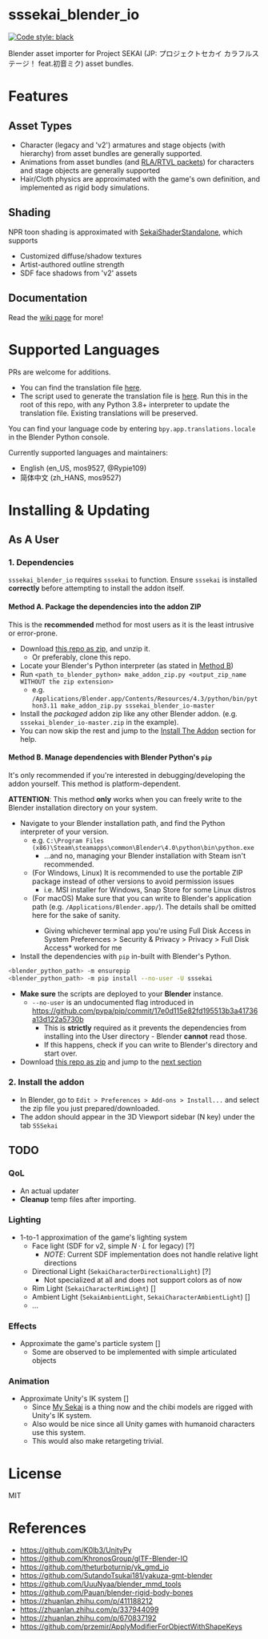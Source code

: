 # sssekai_blender_io
[![Code style: black](https://img.shields.io/badge/code%20style-black-000000.svg)](https://github.com/psf/black)

Blender asset importer for Project SEKAI (JP: プロジェクトセカイ カラフルステージ！ feat.初音ミク) asset bundles.

# Features
## Asset Types
- Character (legacy and 'v2') armatures and stage objects (with hierarchy) from asset bundles are generally supported.
- Animations from asset bundles (and [RLA/RTVL packets](https://github.com/mos9527/sssekai/wiki#streaming-live-rla-segments)) for characters and stage objects are generally supported
- Hair/Cloth physics are approximated with the game's own definition, and implemented as rigid body simulations.
## Shading
NPR toon shading is approximated with [SekaiShaderStandalone](https://github.com/mos9527/sssekai_blender_io/blob/master/assets/SekaiShaderStandalone.blend), which supports
- Customized diffuse/shadow textures
- Artist-authored outline strength
- SDF face shadows from 'v2' assets
## Documentation
Read the [wiki page](https://github.com/mos9527/sssekai_blender_io/wiki) for more!

# Supported Languages
PRs are welcome for additions. 
- You can find the translation file [here](https://github.com/mos9527/sssekai_blender_io/tree/master/translations.py).
- The script used to generate the translation file is [here](https://github.com/mos9527/sssekai_blender_io/tree/master/translations_codegen.py). Run this in the root of this repo, with any Python 3.8+ interpreter to update the translation file. Existing translations will be preserved.

You can find your language code by entering `bpy.app.translations.locale` in the Blender Python console.

Currently supported languages and maintainers:
- English (en_US, mos9527, @Rypie109)
- 简体中文 (zh_HANS, mos9527)

# Installing & Updating
## As A User
### 1. Dependencies
`sssekai_blender_io` requires `sssekai` to function. Ensure `sssekai` is installed **correctly** before attempting to install the addon itself.
#### Method A. Package the dependencies into the addon ZIP
This is the **recommended** method for most users as it is the least intrusive or error-prone.
- Download [this repo as zip](https://codeload.github.com/mos9527/sssekai_blender_io/zip/refs/heads/master), and unzip it.
  - Or preferably, clone this repo.
- Locate your Blender's Python interpreter (as stated in [Method B](#method-b-manage-dependencies-with-blender-pythons-pip))
- Run `<path_to_blender_python> make_addon_zip.py <output_zip_name WITHOUT the zip extension>`
  - e.g. `/Applications/Blender.app/Contents/Resources/4.3/python/bin/python3.11 make_addon_zip.py sssekai_blender_io-master`
- Install the *packaged* addon zip like any other Blender addon. (e.g. `sssekai_blender_io-master.zip` in the example).
- You can now skip the rest and jump to the [Install The Addon](#2-install-the-addon) section for help.

#### Method B. Manage dependencies with Blender Python's `pip`
It's only recommended if you're interested in debugging/developing the addon yourself. This method is platform-dependent.

**ATTENTION**: This method **only** works when you can freely write to the Blender installation directory on your system.
  - Navigate to your Blender installation path, and find the Python interpreter of your version. 
    - e.g. `C:\Program Files (x86)\Steam\steamapps\common\Blender\4.0\python\bin\python.exe`
      - ...and no, managing your Blender installation with Steam isn't recommended.
    - (For Windows, Linux) It is recommended to use the portable ZIP package instead of other versions to avoid permission issues
      - i.e. MSI installer for Windows, Snap Store for some Linux distros
    - (For macOS) Make sure that you can write to Blender's application path (e.g. `/Applications/Blender.app/`). The details shall be omitted here for the sake of sanity. <sigh>
      - Giving whichever terminal app you're using Full Disk Access in System Preferences > Security & Privacy > Privacy > Full Disk Access* worked for me
  - Install the dependencies with `pip` in-built with Blender's Python.
  ```bash
  <blender_python_path> -m ensurepip
  <blender_python_path> -m pip install --no-user -U sssekai 
  ```
  - **Make sure** the scripts are deployed to your **Blender** instance.
    - `--no-user` is an undocumented flag introduced in https://github.com/pypa/pip/commit/17e0d115e82fd195513b3a41736a13d122a5730b
      - This is **strictly** required as it prevents the dependencies from installing into the User directory - Blender **cannot** read those. 
      - If this happens, check if you can write to Blender's directory and start over.
  - Download [this repo as zip](https://codeload.github.com/mos9527/sssekai_blender_io/zip/refs/heads/master) and jump to the [next section](#2-install-the-addon)

### 2. Install the addon
- In Blender, go to `Edit > Preferences > Add-ons > Install...` and select the zip file you just prepared/downloaded.
- The addon should appear in the 3D Viewport sidebar (N key) under the tab `SSSekai`

## TODO
### QoL
- An actual updater
- **Cleanup** temp files after importing.
### Lighting
- 1-to-1 approximation of the game's lighting system
  - Face light (SDF for v2, simple $N \cdot L$ for legacy) [?]
    - *NOTE*: Current SDF implementation does not handle relative light directions
  - Directional Light (`SekaiCharacterDirectionalLight`) [?]
    - Not specialized at all and does not support colors as of now
  - Rim Light (`SekaiCharacterRimLight`) []
  - Ambient Light (`SekaiAmbientLight`, `SekaiCharacterAmbientLight`) []
  - ...
### Effects
- Approximate the game's particle system []
  - Some are observed to be implemented with simple articulated objects  
### Animation
- Approximate Unity's IK system []
  - Since [My Sekai](https://pjsekai.sega.jp/news/archive/index.html?hash=ecca5cb23ea530edb669fc0d2ae302fd0f374a4b) is a thing now and the chibi models are rigged with Unity's IK system.  
  - Also would be nice since all Unity games with humanoid characters use this system.
  - This would also make retargeting trivial.
# License
MIT

# References
- https://github.com/K0lb3/UnityPy
- https://github.com/KhronosGroup/glTF-Blender-IO
- https://github.com/theturboturnip/yk_gmd_io
- https://github.com/SutandoTsukai181/yakuza-gmt-blender
- https://github.com/UuuNyaa/blender_mmd_tools
- https://github.com/Pauan/blender-rigid-body-bones
- https://zhuanlan.zhihu.com/p/411188212
- https://zhuanlan.zhihu.com/p/337944099
- https://zhuanlan.zhihu.com/p/670837192
- https://github.com/przemir/ApplyModifierForObjectWithShapeKeys
